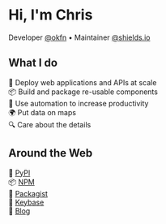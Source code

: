 # Hi, I'm Chris

Developer [@okfn](https://okfn.org/) • Maintainer [@shields.io](https://shields.io/)

## What I do

🚀 Deploy web applications and APIs at scale<br>
📦 Build and package re-usable components<br>
🔧 Use automation to increase productivity<br>
🌍 Put data on maps<br>
🔍 Care about the details<br>

## Around the Web

🐍 [PyPI](https://pypi.org/user/chris48s/)<br>
📦 [NPM](https://www.npmjs.com/~chris48s)<br>
🐘 [Packagist](https://packagist.org/packages/chris48s/)<br>
🔑 [Keybase](https://keybase.io/chris48s)<br>
📖 [Blog](https://chris48s.github.io/blogmarks)<br>
